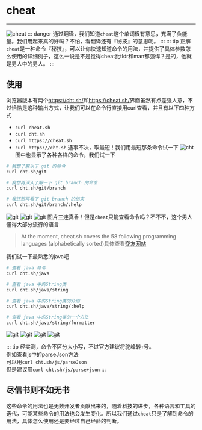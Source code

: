 # cheat
***
![cheat](https://qiniu.84dd.xyz/shell/cheat_baidu.png!84dd)
::: danger
通过翻译，我们知道`cheat`这个单词很有意思，充满了负能量。我们用起来真的好吗？不怕，看翻译还有『秘技』的意思呢。
:::
::: tip 正解
`cheat`是一种命令『秘技』，可以让你快速知道命令的用法，并提供了具体参数怎么使用的详细例子，这么一说是不是觉得cheat比tldr和man都强悍？是的，他就是男人中的男人。
:::

## 使用
浏览器版本有两个<https://cht.sh/>和<https://cheat.sh/>界面虽然有点差强人意，不过恰恰是这种输出方式，让我们可以在命令行直接用curl查看，并且有以下四种方式
- `curl cheat.sh`
- `curl cht.sh`
- `curl https://cheat.sh`
- `curl https://cht.sh`
遇事不决，取最短！我们用最短那条命令试一下
![cht](https://qiniu.84dd.xyz/shell/chtsh.png!84dd)
图中也显示了各种各样的命令，我们试一下
```sh
# 我想了解以下 git 的命令
curl cht.sh/git

# 我想再深入了解一下 git branch 的命令
curl cht.sh/git/branch

# 我还想再看下 git branch 的结束
curl cht.sh/git/branch/:help
```
![git](https://qiniu.84dd.xyz/shell/cht_git.png!84dd)
![git](https://qiniu.84dd.xyz/shell/cht_git_branch.png!84dd)
![git](https://qiniu.84dd.xyz/shell/cht_git_branch_help.png!84dd)
图片三连真香！但是`cheat`只能查看命令吗？不不不，这个男人懂得大部分流行的语言
> At the moment, cheat.sh covers the 58 following programming languages (alphabetically sorted)具体查看[交友网站](https://github.com/chubin/cheat.sh)

我们试一下最熟悉的java吧
```sh
# 查看 java 命令
curl cht.sh/java

# 查看 java 中的String类
curl cht.sh/java/string

# 查看 java 中的String类的介绍
curl cht.sh/java/string/:help

# 查看 java 中的String类的一个方法
curl cht.sh/java/string/formatter
```
![git](https://qiniu.84dd.xyz/shell/cht_java.png!84dd)
![git](https://qiniu.84dd.xyz/shell/cht_java_string.png!84dd)
![git](https://qiniu.84dd.xyz/shell/cht_java_string_help.png!84dd)
![git](https://qiniu.84dd.xyz/shell/cht_java_string_formatter.png!84dd)

::: tip
经实测，命令不区分大小写，不过官方建议将驼峰转`+`号。  
例如查看js中的parseJson方法  
可以用`curl cht.sh/js/parseJson`  
但是建议用`curl cht.sh/js/parse+json`
:::

## 尽信书则不如无书
这些命令的用法也是无数开发者贡献出来的，随着科技的进步，各种语言和工具的迭代，可能某些命令的用法也会发生变化。所以我们通过`cheat`只是了解到命令的用法，具体怎么使用还是要经过自己经验的判断。
